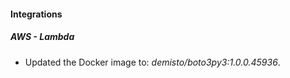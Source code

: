 #### Integrations
##### AWS - Lambda
- Updated the Docker image to: *demisto/boto3py3:1.0.0.45936*.
